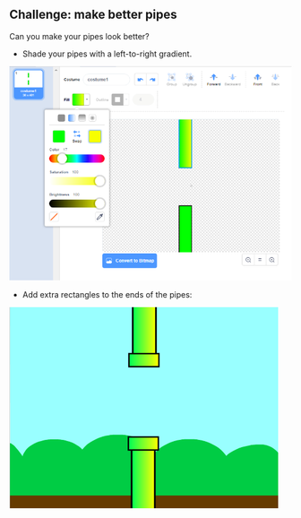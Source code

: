 ## Challenge: make better pipes

Can you make your pipes look better?

+ Shade your pipes with a left-to-right gradient.

![截圖](images/flappy-pipes-filled.png)

+ Add extra rectangles to the ends of the pipes:

![截圖](images/flappy-pipes-ends.png)
